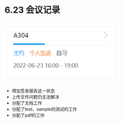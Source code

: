# 6.23 会议记录

![6.23](6.23.png)

- 增加签发报告这一状态
- 上传文件问题仍无法解决
- 分配了文档工作
- 分配了test、sample的测试的工作
- 分配了pdf的工作